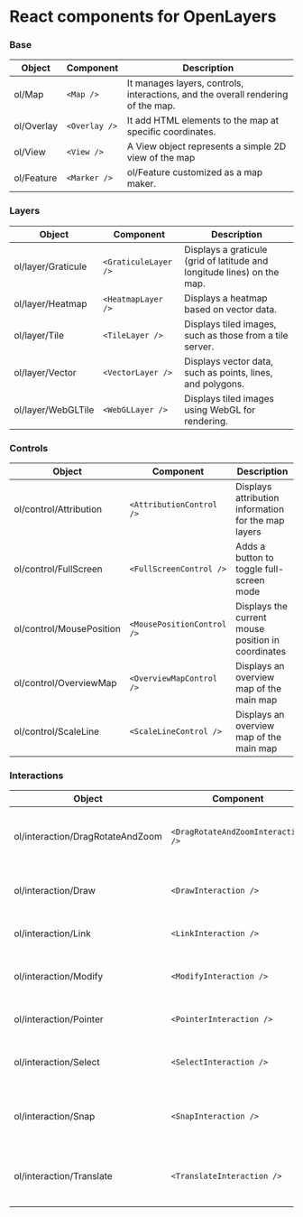 # React components for OpenLayers

### Base
| Object     | Component    | Description  | 
| ------     | ---------    | ------------ |
| ol/Map     | `<Map />`    | It manages layers, controls, interactions, and the overall rendering of the map. |
| ol/Overlay | `<Overlay />`| It add HTML elements to the map at specific coordinates. |
| ol/View    | `<View />`   | A View object represents a simple 2D view of the map |
| ol/Feature | `<Marker />` | ol/Feature customized as a map maker. |

### Layers
| Object     | Component     | Description  | 
| ------     | ---------     | ------------ |
| ol/layer/Graticule |  `<GraticuleLayer />` | Displays a graticule (grid of latitude and longitude lines) on the map. |
| ol/layer/Heatmap |  `<HeatmapLayer />` | Displays a heatmap based on vector data. |
| ol/layer/Tile |  `<TileLayer />` | Displays tiled images, such as those from a tile server. |
| ol/layer/Vector |  `<VectorLayer />` | Displays vector data, such as points, lines, and polygons. |
| ol/layer/WebGLTile |  `<WebGLLayer />` | Displays tiled images using WebGL for rendering. |

### Controls
| Object     | Component     | Description  | 
| ------     | ---------     | ------------ |
| ol/control/Attribution   | `<AttributionControl />`   | Displays attribution information for the map layers |
| ol/control/FullScreen    | `<FullScreenControl />`    | Adds a button to toggle full-screen mode |
| ol/control/MousePosition | `<MousePositionControl />` | Displays the current mouse position in coordinates |
| ol/control/OverviewMap   | `<OverviewMapControl />`   | Displays an overview map of the main map |
| ol/control/ScaleLine     | `<ScaleLineControl />`     | Displays an overview map of the main map |

### Interactions
| Object     | Component     | Description  | 
| ------     | ---------     | ------------ |
| ol/interaction/DragRotateAndZoom| `<DragRotateAndZoomInteraction />` | Allows rotating and zooming the map by dragging. |
| ol/interaction/Draw | `<DrawInteraction />` | Allows drawing geometries on the map.|
| ol/interaction/Link | `<LinkInteraction />` | Synchronizes the map view with the URL. |
| ol/interaction/Modify | `<ModifyInteraction />` | Allows modifying existing geometries. |
| ol/interaction/Pointer | `<PointerInteraction />` | Base class for pointer interactions. |
| ol/interaction/Select | `<SelectInteraction />` | Allows selecting features on the map. |
| ol/interaction/Snap | `<SnapInteraction />` | Allows snapping geometries to other geometries. |
| ol/interaction/Translate | `<TranslateInteraction />` | Allows translating (moving) features on the map. |
